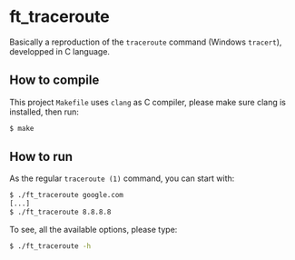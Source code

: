 ft_traceroute
=======

Basically a reproduction of the `traceroute` command (Windows `tracert`), developped in C language.

## How to compile 

This project `Makefile` uses `clang` as C compiler, please make sure clang is installed,
then run:

```sh
$ make
```

## How to run

As the regular `traceroute (1)` command, you can start with:
```sh
$ ./ft_traceroute google.com
[...]
$ ./ft_traceroute 8.8.8.8
```

To see, all the available options, please type:

```sh
$ ./ft_traceroute -h
```